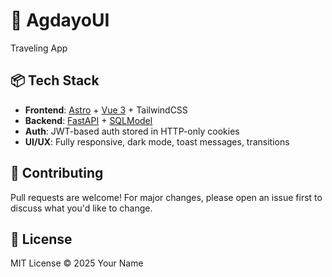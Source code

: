 # 🚀 AgdayoUI

Traveling App

## 📦 Tech Stack

- **Frontend**: [Astro](https://astro.build/) + [Vue 3](https://vuejs.org/) + TailwindCSS
- **Backend**: [FastAPI](https://fastapi.tiangolo.com/) + [SQLModel](https://sqlmodel.tiangolo.com/)
- **Auth**: JWT-based auth stored in HTTP-only cookies
- **UI/UX**: Fully responsive, dark mode, toast messages, transitions

## 🤝 Contributing

Pull requests are welcome! For major changes, please open an issue first to discuss what you'd like to change.

## 📜 License

MIT License © 2025 Your Name